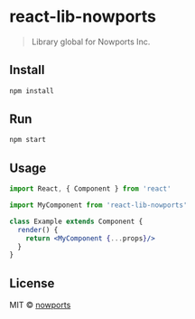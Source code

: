 # react-lib-nowports

> Library global for Nowports Inc.

## Install

```bash
npm install
```

## Run

```bash
npm start
```

## Usage

```jsx
import React, { Component } from 'react'

import MyComponent from 'react-lib-nowports'

class Example extends Component {
  render() {
    return <MyComponent {...props}/>
  }
}
```

## License

MIT © [nowports](https://github.com/nowports)
